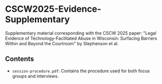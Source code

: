 # CSCW2025-Evidence-Supplementary
Supplementary material corresponding with the CSCW 2025 paper: "Legal Evidence of Technology-Facilitated Abuse in Wisconsin: Surfacing Barriers Within and Beyond the Courtroom" by Stephenson et al.

## Contents
- `session-procedure.pdf`: Contains the procedure used for both focus groups and interviews.
